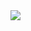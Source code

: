 <img src="https://capsule-render.vercel.app/api?type=waving&color=auto&height=300&section=header&text=Song%20In Tae&fontSize=90" />
